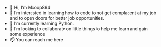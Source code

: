 - 👋 Hi, I’m Mcoop894
- 👀 I’m interested in learning how to code to not get complacent at my job and to open doors for better job opportunities.
- 🌱 I’m currently learning Python.
- 💞️ I’m looking to collaborate on little things to help me learn and gain some experience
- 📫 You can reach me here

<!---
Mcoop894/Mcoop894 is a ✨ special ✨ repository because its `README.md` (this file) appears on your GitHub profile.
You can click the Preview link to take a look at your changes.
--->
